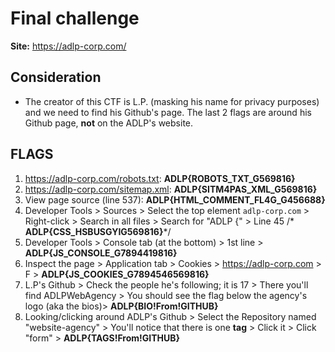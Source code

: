 # Final challenge

**Site:** https://adlp-corp.com/

## Consideration

- The creator of this CTF is L.P. (masking his name for privacy purposes) and we need to find his Github's page. The last 2 flags are around his Github page, **not** on the ADLP's website.

## FLAGS
1. https://adlp-corp.com/robots.txt: **ADLP{ROBOTS_TXT_G569816}**
2. https://adlp-corp.com/sitemap.xml: **ADLP{SITM4PAS_XML_G569816}**
3. View page source (line 537): **ADLP{HTML_COMMENT_FL4G_G456688}**
4. Developer Tools > Sources > Select the top element `adlp-corp.com` > Right-click > Search in all files > Search for "ADLP {" > Line 45 /* **ADLP{CSS_HSBUSGYIG569816}***/
5. Developer Tools > Console tab (at the bottom) > 1st line > **ADLP{JS_CONSOLE_G7894419816}**
6. Inspect the page > Application tab > Cookies > https://adlp-corp.com > F > **ADLP{JS_COOKIES_G7894546569816}**
7. L.P's Github > Check the people he's following; it is 17 > There you'll find ADLPWebAgency > You should see the flag below the agency's logo (aka the bios)> **ADLP{BIO!From!GITHUB}**
8. Looking/clicking around ADLP's Github > Select the Repository named "website-agency" > You'll notice that there is one **tag** > Click it > Click "form" > **ADLP{TAGS!From!GITHUB}**  
